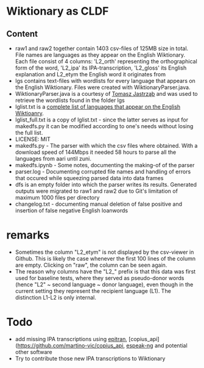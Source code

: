 # Wiktionary as CLDF

## Content

- raw1 and raw2 together contain 1403 csv-files of 125MB size in total. File names are languages as they appear on the English Wiktionary. Each file consist of 4 columns: 'L2_orth' representing the orthographical form of the word, 'L2_ipa' its IPA-transcription, 'L2_gloss' its English explanation and L2_etym the English word it originates from
- lgs contains text-files with wordlists for every language that appears on the English Wiktionary. Files were created with WiktionaryParser.java.
- WiktionaryParser.java is a courtesy of [Tomasz Jastrząb](https://scholar.google.com/citations?user=p2EcxaMAAAAJ&hl=pl) and was used to retrieve the wordlists found in the folder lgs 
- lglist.txt is a [complete list of languages that appear on the English Wiktioanry](https://en.wiktionary.org/wiki/Wiktionary:List_of_languages).
- lglist_full.txt is a copy of lglist.txt - since the latter serves as input for makedfs.py it can be modified according to one's needs without losing the full list.
- LICENSE: MIT
- makedfs.py - The parser with which the csv files where obtained. With a download speed of 144Mbps it needed 58 hours to parse all the languages from aari until zuni.
- makedfs.ipynb - Some notes, documenting the making-of of the parser
- parser.log - Documenting corrupted file names and handling of errors that occured while squeezing parsed data into data frames
- dfs is an empty folder into which the parser writes its results. Generated outputs were migrated to raw1 and raw2 due to Git's limitation of maximum 1000 files per directory
- changelog.txt - documenting manual deletion of false positive and insertion of false negative English loanwords

# remarks
- Sometimes the column "L2_etym" is not displayed by the csv-viewer in Github. This is likely the case whenever the first 100 lines of the column are empty. Clicking on "raw", the column can be seen again.
- The reason why columns have the "L2_" prefix is that this data was first used for baseline tests, where they served as pseudo-donor words (hence "L2" ~ second language ~ donor language), even though
in the current setting they represent the recipient language (L1). The distinction L1-L2 is only internal.

# Todo
- add missing IPA transcriptions using [epitran](https://pypi.org/project/epitran/), [copius_api](https://github.com/martino-vic/copius_api, [espeak-ng](https://github.com/espeak-ng/espeak-ng) and potential other software
- Try to contribute those new IPA transcriptions to Wiktionary
